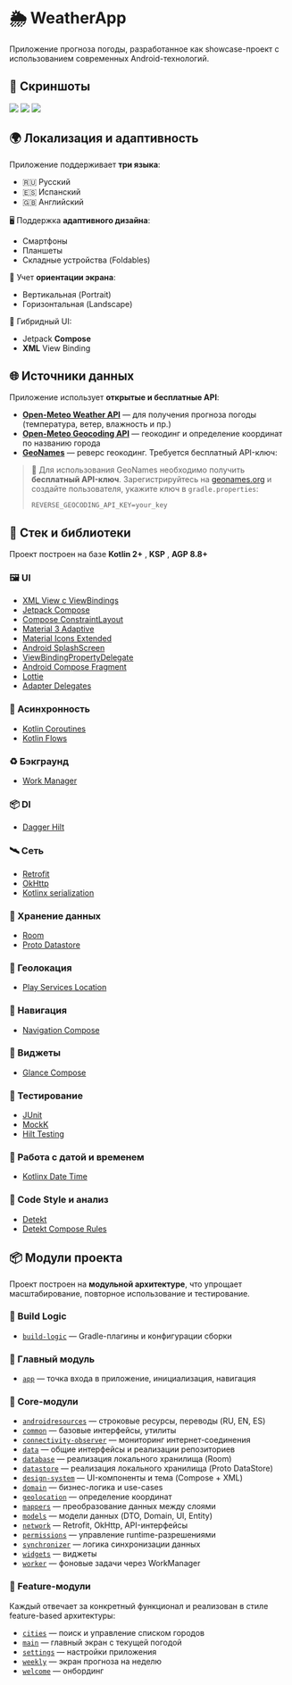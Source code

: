 # 🌦️ WeatherApp

Приложение прогноза погоды, разработанное как showcase-проект с использованием современных Android-технологий.

## 📱 Скриншоты
![](docs/screenshots/scr_1.png)
![](docs/screenshots/scr_2.png)
![](docs/screenshots/scr_3.png)

## 🌍 Локализация и адаптивность

Приложение поддерживает **три языка**:
- 🇷🇺 Русский
- 🇪🇸 Испанский
- 🇬🇧 Английский

🖥️ Поддержка **адаптивного дизайна**:
- Смартфоны
- Планшеты
- Складные устройства (Foldables)

📐 Учет **ориентации экрана**:
- Вертикальная (Portrait)
- Горизонтальная (Landscape)

🧩 Гибридный UI:
- Jetpack **Compose** 
- **XML** View Binding

## 🌐 Источники данных

Приложение использует **открытые и бесплатные API**:

- **[Open-Meteo Weather API](https://open-meteo.com/)** — для получения прогноза погоды (температура, ветер, влажность и пр.)
- **[Open-Meteo Geocoding API](https://geocoding-api.open-meteo.com/)** — геокодинг и определение координат по названию города
- **[GeoNames](https://www.geonames.org/)**  — реверс геокодинг. Требуется бесплатный API-ключ:

> 🔐 Для использования GeoNames необходимо получить **бесплатный API-ключ**. Зарегистрируйтесь на [geonames.org](https://www.geonames.org/login) и создайте пользователя, укажите ключ в `gradle.properties`:
>
> ```
> REVERSE_GEOCODING_API_KEY=your_key
> ```

## 🧰 Стек и библиотеки

Проект построен на базе **Kotlin 2+** , **KSP** , **AGP 8.8+**

### 🖼️ UI

- [XML View с ViewBindings](https://developer.android.com/topic/libraries/view-binding)
- [Jetpack Compose](https://developer.android.com/jetpack/compose)
- [Compose ConstraintLayout](https://developer.android.com/jetpack/compose/layouts/constraintlayout)
- [Material 3 Adaptive](https://m3.material.io/foundations/adaptive-design)
- [Material Icons Extended](https://mvnrepository.com/artifact/androidx.compose.material/material-icons-extended)
- [Android SplashScreen](https://developer.android.com/develop/ui/views/launch/splash-screen)
- [ViewBindingPropertyDelegate](https://github.com/androidbroadcast/ViewBindingPropertyDelegate)
- [Android Compose Fragment](https://developer.android.com/develop/ui/compose/migrate/interoperability-apis/compose-in-views)
- [Lottie](https://github.com/airbnb/lottie-android)
- [Adapter Delegates](https://github.com/sockeqwe/AdapterDelegates)


### 🧬 Асинхронность

- [Kotlin Coroutines](https://kotlinlang.org/docs/coroutines-overview.html)
- [Kotlin Flows](https://kotlinlang.org/docs/flow.html#flow-cancellation-basics)

### ♻️ Бэкграунд

- [Work Manager](https://developer.android.com/develop/background-work/background-tasks/persistent/getting-started)


### 📦 DI

- [Dagger Hilt](https://dagger.dev/hilt/)

### 🛰️ Сеть

- [Retrofit](https://square.github.io/retrofit/)
- [OkHttp](https://square.github.io/okhttp/)
- [Kotlinx serialization](https://github.com/Kotlin/kotlinx.serialization)

### 💾 Хранение данных

- [Room](https://developer.android.com/jetpack/androidx/releases/room)
- [Proto Datastore](https://developer.android.com/topic/libraries/architecture/datastore)

### 📍 Геолокация

- [Play Services Location](https://developer.android.com/training/location)

### 🧭 Навигация

- [Navigation Compose](https://developer.android.com/jetpack/compose/navigation)

### 🧱 Виджеты

- [Glance Compose](https://developer.android.com/jetpack/compose/glance)

### 🧪 Тестирование

- [JUnit](https://junit.org/)
- [MockK](https://mockk.io/)
- [Hilt Testing](https://dagger.dev/hilt/testing.html)

### 📅 Работа с датой и временем

- [Kotlinx Date Time](https://github.com/Kotlin/kotlinx-datetime)

### 🎨 Code Style и анализ

- [Detekt](https://detekt.dev/)
- [Detekt Compose Rules](https://github.com/appKODE/detekt-rules-compose)


## 📦 Модули проекта

Проект построен на **модульной архитектуре**, что упрощает масштабирование, повторное использование и тестирование.

### 🔧 Build Logic

- [`build-logic`](https://github.com/wookoowooko/WeatherAppPortfolio/tree/master/build-logic) — Gradle-плагины и конфигурации сборки

### 🚀 Главный модуль

- [`app`](https://github.com/wookoowooko/WeatherAppPortfolio/tree/master/app) — точка входа в приложение, инициализация, навигация

### 🧩 Core-модули

- [`androidresources`](https://github.com/wookoowooko/WeatherAppPortfolio/tree/master/core/androidresources) — строковые ресурсы, переводы (RU, EN, ES)
- [`common`](https://github.com/wookoowooko/WeatherAppPortfolio/tree/master/core/common) — базовые интерфейсы, утилиты
- [`connectivity-observer`](https://github.com/wookoowooko/WeatherAppPortfolio/tree/master/core/connectivity-observer) — мониторинг интернет-соединения
- [`data`](https://github.com/wookoowooko/WeatherAppPortfolio/tree/master/core/data) — общие интерфейсы и реализации репозиториев
- [`database`](https://github.com/wookoowooko/WeatherAppPortfolio/tree/master/core/database) — реализация локального хранилища (Room)
- [`datastore`](https://github.com/wookoowooko/WeatherAppPortfolio/tree/master/core/datastore) — реализация локального хранилища (Proto DataStore)
- [`design-system`](https://github.com/wookoowooko/WeatherAppPortfolio/tree/master/core/design-system) — UI-компоненты и тема (Compose + XML)
- [`domain`](https://github.com/wookoowooko/WeatherAppPortfolio/tree/master/core/domain) — бизнес-логика и use-cases
- [`geolocation`](https://github.com/wookoowooko/WeatherAppPortfolio/tree/master/core/geolocation) — определение координат 
- [`mappers`](https://github.com/wookoowooko/WeatherAppPortfolio/tree/master/core/mappers) — преобразование данных между слоями
- [`models`](https://github.com/wookoowooko/WeatherAppPortfolio/tree/master/core/models) — модели данных (DTO, Domain, UI, Entity)
- [`network`](https://github.com/wookoowooko/WeatherAppPortfolio/tree/master/core/network) — Retrofit, OkHttp, API-интерфейсы
- [`permissions`](https://github.com/wookoowooko/WeatherAppPortfolio/tree/master/core/permissions) — управление runtime-разрешениями
- [`synchronizer`](https://github.com/wookoowooko/WeatherAppPortfolio/tree/master/core/synchronizer) — логика синхронизации данных
- [`widgets`](https://github.com/wookoowooko/WeatherAppPortfolio/tree/master/core/widgets) — виджеты
- [`worker`](https://github.com/wookoowooko/WeatherAppPortfolio/tree/master/core/worker) — фоновые задачи через WorkManager

### 🧩 Feature-модули

Каждый отвечает за конкретный функционал и реализован в стиле feature-based архитектуры:

- [`cities`](https://github.com/wookoowooko/WeatherAppPortfolio/tree/master/features/cities) — поиск и управление списком городов
- [`main`](https://github.com/wookoowooko/WeatherAppPortfolio/tree/master/features/main) — главный экран с текущей погодой
- [`settings`](https://github.com/wookoowooko/WeatherAppPortfolio/tree/master/features/settings) — настройки приложения
- [`weekly`](https://github.com/wookoowooko/WeatherAppPortfolio/tree/master/features/weekly) — экран прогноза на неделю
- [`welcome`](https://github.com/wookoowooko/WeatherAppPortfolio/tree/master/features/welcome) — онбординг



